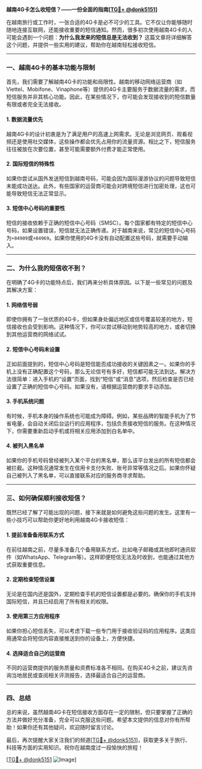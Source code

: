 **越南4G卡怎么收短信？——一份全面的指南[[TG💪+ @donk5151](https://t.me/s/donk5151)]**

在越南旅行或工作时，一张合适的4G卡是必不可少的工具。它不仅让你能够随时随地连接互联网，还能接收重要的短信通知。然而，很多初次使用越南4G卡的人可能会遇到一个问题：**为什么我发来的短信总是无法收到？** 这篇文章将详细解答这个问题，并提供一些实用的建议，帮助你在越南轻松接收短信。

---

### 一、越南4G卡的基本功能与限制

首先，我们需要了解越南4G卡的功能和局限性。越南的移动网络运营商（如Viettel、Mobifone、Vinaphone等）提供的4G卡主要服务于数据流量的需求，而短信服务并非其核心功能。因此，在某些情况下，你可能会发现接收到的短信数量有限或者完全无法接收。

#### 1. 数据流量优先
越南4G卡的设计初衷是为了满足用户的高速上网需求。无论是浏览网页、观看视频还是使用社交媒体，这些操作都会优先占用你的流量资源。相比之下，短信服务往往被放在次要位置，甚至可能需要额外付费才能正常使用。

#### 2. 国际短信的特殊性
如果你尝试从国外发送短信到越南号码，可能会因为国际漫游协议的问题导致短信未能成功送达。此外，有些国家的运营商可能会对跨境短信进行加密处理，这也可能导致短信无法正常显示。

#### 3. 短信中心号码的重要性
短信的接收依赖于正确的短信中心号码（SMSC）。每个国家都有特定的短信中心号码，如果设置错误，短信就无法正确传递。对于越南来说，常见的短信中心号码为`+84909`或`+84969`。如果你使用的4G卡没有自动配置这些号码，就需要手动输入。

---

### 二、为什么我的短信收不到？

在明确了4G卡的功能特点后，我们再来分析具体原因。以下是一些常见的问题及其解决方案：

#### 1. 网络信号弱
即使你拥有了一张优质的4G卡，但如果身处偏远地区或信号覆盖较差的地方，短信接收也会受到影响。这种情况下，你可以尝试移动到地势较高的地方，或者切换到其他运营商的网络试试。

#### 2. 短信中心号码未设置
正如前面提到的，短信中心号码是短信能否成功接收的关键因素之一。如果你的手机上没有正确配置这个号码，那么无论信号有多好，短信都可能无法到达。解决方法很简单：进入手机的“设置”页面，找到“短信”或“消息”选项，然后检查是否已经设置了正确的短信中心号码。如果没有，请根据运营商的要求手动添加。

#### 3. 手机系统问题
有时候，手机本身的操作系统也可能成为障碍。例如，某些品牌的智能手机为了节省电量，会自动关闭后台运行的应用程序，包括负责接收短信的服务。在这种情况下，你需要重新启动手机或将相关应用添加到白名单中。

#### 4. 被列入黑名单
如果你的手机号码曾经被列入某个平台的黑名单，那么该平台发出的所有短信都会被拦截。这种情况通常发生在信用卡支付失败、账号异常等情况之后。如果你怀疑自己被列入了黑名单，可以直接联系对应的服务商寻求帮助。

---

### 三、如何确保顺利接收短信？

既然已经了解了可能出现的问题，接下来就是如何避免这些问题的发生。这里有一些小技巧可以帮助你更好地利用越南4G卡接收短信：

#### 1. 提前准备备用联系方式
在前往越南之前，尽量多准备几个备用联系方式，比如电子邮箱或其他即时通讯软件（如WhatsApp、Telegram等）。这样即便短信无法及时收到，也能通过其他方式获取重要信息。

#### 2. 定期检查短信设置
无论是在国内还是国外，定期检查手机的短信设置都是必要的。确保你的手机支持国际短信，并且已经启用了所有相关的权限。

#### 3. 使用第三方应用程序
如果你担心短信丢失，可以考虑下载一些专门用于接收验证码的应用程序。这类应用通常会将短信内容直接推送到你的设备上，方便快捷。

#### 4. 选择适合自己的运营商
不同的运营商提供的服务质量和资费标准各不相同。在购买4G卡之前，建议先咨询当地居民或查阅相关评测报告，选择最适合自己的运营商。

---

### 四、总结

总的来说，虽然越南4G卡在短信接收方面存在一定的限制，但只要掌握了正确的方法并做好充分准备，完全可以克服这些问题。希望本文提供的信息对你有所帮助！如果你还有其他疑问，欢迎随时留言讨论。

最后，再次提醒大家关注我们的频道[[TG💪+ @donk5151](https://t.me/s/donk5151)]，获取更多关于旅行、科技等方面的实用知识。祝你在越南度过一段愉快的旅程！

[[TG💪+ @donk5151](https://t.me/s/donk5151) ![Image](https://i.postimg.cc/rwNCRYN7/Snipaste-2025-04-30-17-27-05.png)]